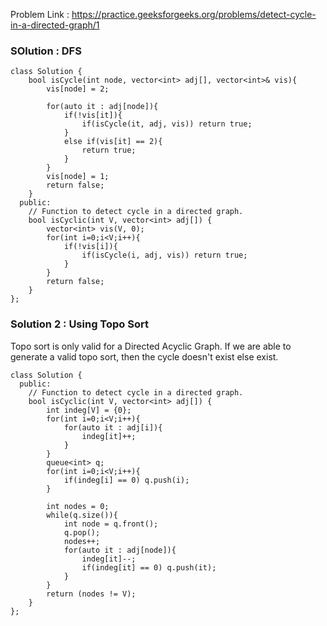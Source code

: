 Problem Link : https://practice.geeksforgeeks.org/problems/detect-cycle-in-a-directed-graph/1

### SOlution : DFS

```
class Solution {
    bool isCycle(int node, vector<int> adj[], vector<int>& vis){
        vis[node] = 2;
        
        for(auto it : adj[node]){
            if(!vis[it]){
                if(isCycle(it, adj, vis)) return true;
            }
            else if(vis[it] == 2){
                return true;
            }
        }
        vis[node] = 1;
        return false;
    }
  public:
    // Function to detect cycle in a directed graph.
    bool isCyclic(int V, vector<int> adj[]) {
        vector<int> vis(V, 0);
        for(int i=0;i<V;i++){
            if(!vis[i]){
                if(isCycle(i, adj, vis)) return true;
            }
        }
        return false;
    }
};

```

### Solution 2 : Using Topo Sort

 Topo sort is only valid for a Directed Acyclic Graph. 
 If we are able to generate a valid topo sort, then the cycle doesn't exist else exist.

```
class Solution {
  public:
    // Function to detect cycle in a directed graph.
    bool isCyclic(int V, vector<int> adj[]) {
        int indeg[V] = {0};
        for(int i=0;i<V;i++){
            for(auto it : adj[i]){
                indeg[it]++;
            }
        }
        queue<int> q;
        for(int i=0;i<V;i++){
            if(indeg[i] == 0) q.push(i);
        }
        
        int nodes = 0;
        while(q.size()){
            int node = q.front();
            q.pop();
            nodes++;
            for(auto it : adj[node]){
                indeg[it]--;
                if(indeg[it] == 0) q.push(it);
            }
        }
        return (nodes != V);
    }
};

```